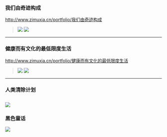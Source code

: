 ### 我们由奇迹构成
http://www.zimuxia.cn/portfolio/我们由奇迹构成
>![](http://www.zimuxia.cn/wp-content/uploads/2018/10/bokura588.jpg)
![](http://www.zimuxia.cn/wp-content/uploads/2018/10/bokura46.jpg)
---
### 健康而有文化的最低限度生活
http://www.zimuxia.cn/portfolio/健康而有文化的最低限度生活
>![](http://www.zimuxia.cn/wp-content/uploads/2018/07/KBSS588.jpg)
![](http://www.zimuxia.cn/wp-content/uploads/2018/07/KBSS466.jpg)
---
### 人类清除计划
![](http://www.zimuxia.cn/wp-content/uploads/2018/09/TP588.jpg)
---
### 黑色童话
![](http://www.zimuxia.cn/wp-content/uploads/2018/11/TMAS.jpg)